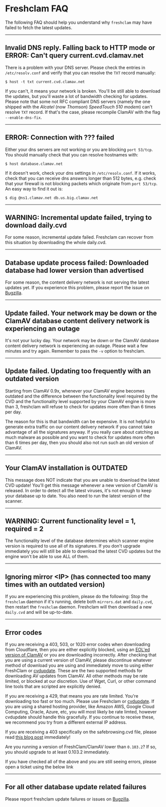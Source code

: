 # Freshclam FAQ

The following FAQ should help you understand why `freshclam` may have failed to fetch the latest updates.

---

## Invalid DNS reply. Falling back to HTTP mode or ERROR: Can't query current.cvd.clamav.net

There is a problem with your DNS server. Please check the entries in `/etc/resolv.conf` and verify that you can resolve the `TXT` record manually:

`$ host -t txt current.cvd.clamav.net`

If you can't, it means your network is broken. You'll be still able to download the updates, but you'll waste a lot of bandwidth checking for updates. Please note that some not RFC compliant DNS servers (namely the one shipped with the *Alcatel* (now *Thomson*) *SpeedTouch 510 modem*) can't resolve `TXT` record. If that's the case, please recompile ClamAV with the flag `--enable-dns-fix`.

---

## ERROR: Connection with ??? failed

Either your dns servers are not working or you are blocking `port 53/tcp`. You should manually check that you can resolve hostnames with:

`$ host database.clamav.net`

If it doesn't work, check your dns settings in `/etc/resolv.conf`. If it works, check that you can receive dns answers longer than 512 bytes, e.g. check that your firewall is not blocking packets which originate from `port 53/tcp`. An easy way to find it out is:

`$ dig @ns1.clamav.net db.us.big.clamav.net`

---

## WARNING: Incremental update failed, trying to download daily.cvd

For some reason, incremental update failed. Freshclam can recover from this situation by downloading the whole daily.cvd.

---

## Database update process failed: Downloaded database had lower version than advertised

For some reason, the content delivery network is not serving the latest updates yet. If you experience this problem, please report the issue on [Bugzilla](https://bugzilla.clamav.net/buglist.cgi?component=Mirror&product=Mirror%20Issues).

---

## Update failed. Your network may be down or the ClamAV database content delivery network is experiencing an outage

It's not your lucky day. Your network may be down or the ClamAV database content delivery network is experiencing an outage. Please wait a few minutes and try again. Remember to pass the `-v` option to freshclam.

---

## Update failed. Updating too frequently with an outdated version

Starting from ClamAV 0.9x, whenever your ClamAV engine becomes outdated and the difference between the functionality level required by the CVD and the functionality level supported by your ClamAV engine is more than 3, freshclam will refuse to check for updates more often than 6 times per day.

The reason for this is that bandwidth can be expensive. It is not helpful to generate extra traffic on our content delivery network if you cannot take advantage of all the signatures anyway. If you really care about catching as much malware as possible and you want to check for updates more often than 6 times per day, then you should also not run such an old version of ClamAV.

---

## Your ClamAV installation is OUTDATED

This message does NOT indicate that you are unable to download the latest CVD update! You'll get this message whenever a new version of ClamAV is released. In order to detect all the latest viruses, it's not enough to keep your database up to date. You also need to run the latest version of the scanner.

---

## WARNING: Current functionality level = 1, required = 2

The functionality level of the database determines which scanner engine version is required to use all of its signatures. If you don't upgrade immediately you will still be able to download the latest CVD updates but the engine won't be able to use ALL of them.

---

## Ignoring mirror &lt;IP&gt; (has connected too many times with an outdated version)

If you are experiencing this problem, please do the following:  Stop the `freshclam` daemon if it's running, delete both `mirrors.dat` and `daily.cvd`, then restart the `freshclam` daemon. Freshclam will then download a new `daily.cvd` and will be up-to-date.

---

## Error codes

If you are receiving a 403, 503, or 1020 error codes when downloading from Cloudflare, then you are either explicitly blocked, using an [EOL'ed version of ClamAV](https://www.clamav.net/documents/end-of-life-policy-eol) or you are downloading incorrectly.  After checking that you are using a current version of ClamAV, please discontinue whatever method of download you are using and immediately move to using either FreshClam or [cvdupdate](https://github.com/micahsnyder/cvdupdate).  These are the two supported methods for downloading AV updates from ClamAV.  All other methods may be rate limited, or blocked at our discretion.  Use of Wget, Curl, or other command line tools that are scripted are explicitly denied. 

If you are receiving a 429, that means you are rate limited.  You're downloading too fast or too much.  Please use Freshclam or [cvdupdate](https://github.com/micahsnyder/cvdupdate). If you are using a shared hosting provider, like Amazon AWS, Google Cloud Computing, Oracle, Azure, etc, you will most likely be rate limted, however cvdupdate should handle this gracefully.  If you continue to receive these, we recommend you try from a different external IP address.  

If you are receiving a 403 specifically on the safebrowsing.cvd file, please read [this blog post](https://www.clamav.net/documents/freshclam-faq) immediately!

Are you running a version of FreshClam/ClamAV lower than `0.103.2`?  If so, you should upgrade to at least 0.103.2 immediately.

If you have checked all of the above and you are still seeing errors, please open a ticket using the below link

---

## For all other database update related failures

Please report freshclam update failures or issues on [Bugzilla](https://bugzilla.clamav.net/buglist.cgi?component=Mirror&product=Mirror%20Issues).
